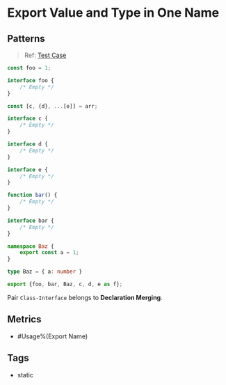 # Export Value and Type in One Name

## Patterns

> Ref: [Test Case](../../../../../docs/relation/export.md#auto-infer-based-on-context)

```ts
const foo = 1;

interface foo {
    /* Empty */
}

const [c, {d}, ...[e]] = arr;

interface c {
    /* Empty */
}

interface d {
    /* Empty */
}

interface e {
    /* Empty */
}

function bar() {
    /* Empty */
}

interface bar {
    /* Empty */
}

namespace Baz {
    export const a = 1;
}

type Baz = { a: number }

export {foo, bar, Baz, c, d, e as f};
```

Pair `Class-Interface` belongs to **Declaration Merging**.

## Metrics

* #Usage%(Export Name)

## Tags

* static

